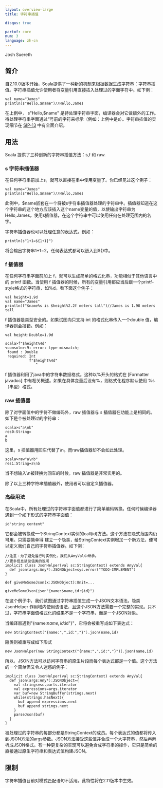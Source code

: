 ```yaml
---
layout: overview-large
title: 字符串插值

disqus: true

partof: core
num: 3
language: zh-cn
---
```


Josh Suereth

## 简介

自2.10.0版本开始，Scala提供了一种新的机制来根据数据生成字符串：字符串插值。字符串插值允许使用者将变量引用直接插入处理过的字面字符中。如下例：

    val name="James"
    println(s"Hello,$name")//Hello,James
    
在上例中， s"Hello,$name" 是待处理字符串字面，编译器会对它做额外的工作。待处理字符串字面通过“号前的字符来标示（例如：上例中是s）。字符串插值的实现细节在 [SIP-13](http://docs.scala-lang.org/sips/pending/string-interpolation.html) 中有全面介绍。

## 用法

Scala 提供了三种创新的字符串插值方法：s,f 和 raw.

### s 字符串插值器

在任何字符串前加上s，就可以直接在串中使用变量了。你已经见过这个例子：

    val name="James"
    println(s"Hello,$name")//Hello,James
此例中，$name嵌套在一个将被s字符串插值器处理的字符串中。插值器知道在这个字符串的这个地方应该插入这个name变量的值，以使输出字符串为Hello,James。使用s插值器，在这个字符串中可以使用任何在处理范围内的名字。

字符串插值器也可以处理任意的表达式。例如：

    println(s"1+1=${1+1}")
将会输出字符串1+1=2。任何表达式都可以嵌入到${}中。

### f 插值器

在任何字符串字面前加上 f，就可以生成简单的格式化串，功能相似于其他语言中的 printf 函数。当使用 f 插值器的时候，所有的变量引用都应当后跟一个printf-style格式的字符串，如%d。看下面这个例子：

    val height=1.9d
    val name="James"
    println(f"$name%s is $height%2.2f meters tall")//James is 1.90 meters tall
f 插值器是类型安全的。如果试图向只支持 int 的格式化串传入一个double 值，编译器则会报错。例如：

    val height:Double=1.9d
    
    scala>f"$height%4d"
    <console>:9: error: type mismatch;
     found : Double
     required: Int
               f"$height%4d"
                  ^
f 插值器利用了java中的字符串数据格式。这种以%开头的格式在 [Formatter javadoc] 中有相关概述。如果在具体变量后没有%，则格式化程序默认使用 %s（串型）格式。

### raw 插值器

除了对字面值中的字符不做编码外，raw 插值器与 s 插值器在功能上是相同的。如下是个被处理过的字符串：

    scala>s"a\nb"
    res0:String= 
    a
    b
这里，s 插值器用回车代替了\n。而raw插值器却不会如此处理。

    scala>raw"a\nb"
    res1:String=a\nb
当不想输入\n被转换为回车的时候，raw 插值器是非常实用的。

除了以上三种字符串插值器外，使用者可以自定义插值器。

### 高级用法

在Scala中，所有处理过的字符串字面值都进行了简单编码转换。任何时候编译器遇到一个如下形式的字符串字面值：

    id"string content"
它都会被转换成一个StringContext实例的call(id)方法。这个方法在隐式范围内仍可用。只需要简单得
建立一个隐类，给StringContext实例增加一个新方法，便可以定义我们自己的字符串插值器。如下例：

    //注意：为了避免运行时实例化，我们从AnyVal中继承。 
    //更多信息请见值类的说明
    implicit class JsonHelper(val sc:StringContext) extends AnyVal{
      def json(args:Any*):JSONObject=sys.error("TODO-IMPLEMENT")
    }
    
    def giveMeSomeJson(x:JSONObject):Unit=...
    
    giveMeSomeJson(json"{name:$name,id:$id}")
在这个例子中，我们试图通过字符串插值生成一个JSON文本语法。隐类 JsonHelper 作用域内使用该语法，且这个JSON方法需要一个完整的实现。只不过，字符串字面值格式化的结果不是一个字符串，而是一个JSON对象。

当编译器遇到"{name:$name,id:$id"}"，它将会被重写成如下表达式：

    new StringContext("{name:",",id:","}").json(name,id)
    
隐类则被重写成如下形式

    new JsonHelper(new StringContext("{name:",",id:","}")).json(name,id)
    
所以，JSON方法可以访问字符串的原生片段而每个表达式都是一个值。这个方法的一个简单但又令人迷惑的例子：

    implicit class JsonHelper(val sc:StringContext) extends AnyVal{
      def json(args:Any*):JSONObject={
        val strings=sc.parts.iterator
        val expressions=args.iterator
        var buf=new StringBuffer(strings.next)
        while(strings.hasNext){
          buf append expressions.next
          buf append strings.next
        }
        parseJson(buf)
      }
    }
    
被处理过的字符串的每部分都是StringContext的成员。每个表达式的值都将传入到JSON方法的args参数。JSON方法接受这些值并合成一个大字符串，然后再解析成JSON格式。有一种更复杂的实现可以避免合成字符串的操作，它只是简单的直接通过原生字符串和表达式值构建JSON。

## 限制

字符串插值目前对模式匹配语句不适用。此特性将在2.11版本中生效。
